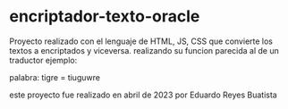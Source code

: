 # encriptador-texto-oracle

Proyecto realizado con el lenguaje de HTML, JS, CSS que convierte los textos a encriptados y viceversa.
realizando su funcion parecida al de un traductor
ejemplo:

palabra: tigre = tiuguwre

este proyecto fue realizado en abril de 2023 por Eduardo Reyes Buatista
